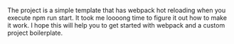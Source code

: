 The project is a simple template that has webpack hot reloading when you execute npm run start. It took me loooong time to figure it out how to make it work. I hope this will help you to get started with webpack and a custom project boilerplate.
